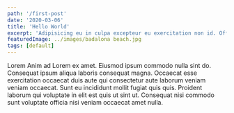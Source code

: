 ```yaml
---
path: '/first-post'
date: '2020-03-06'
title: 'Hello World'
excerpt: 'Adipisicing eu in culpa excepteur eu exercitation non id. Officia do sunt dolore eu ut voluptate adipisicing amet quis dolore laboris Lorem incididunt.'
featuredImage: ../images/badalona beach.jpg
tags: [default]
---
```


Lorem Anim ad Lorem ex amet. Eiusmod ipsum commodo nulla sint do. Consequat ipsum aliqua laboris consequat magna. Occaecat esse exercitation occaecat duis aute qui consectetur aute laborum veniam veniam occaecat. Sunt eu incididunt mollit fugiat quis quis. Proident laborum qui voluptate in elit est quis ut sint ut. Consequat nisi commodo sunt voluptate officia nisi veniam occaecat amet nulla.